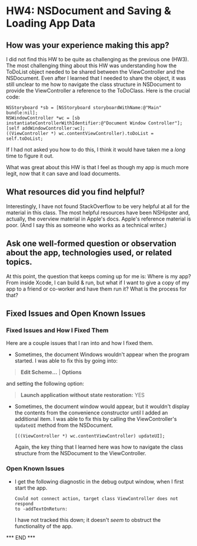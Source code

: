 
# HW4: NSDocument and Saving & Loading App Data #

## How was your experience making this app? ##

I did not find this HW to be quite as challenging as the previous one
(HW3). The most challenging thing about this HW was understanding how
the ToDoList object needed to be shared between the ViewController and
the NSDocument. Even after I learned that I needed to share the object,
it was still unclear to me how to navigate the class structure in
NSDocument to provide the ViewController a reference to the ToDoClass.
Here is the crucial code:

    NSStoryboard *sb = [NSStoryboard storyboardWithName:@"Main" bundle:nil];
    NSWindowController *wc = [sb instantiateControllerWithIdentifier:@"Document Window Controller"];
    [self addWindowController:wc];
    ((ViewController *) wc.contentViewController).toDoList = self.toDoList;

If I had not asked you how to do this, I think it would have taken me
a _long_ time to figure it out.

What was great about this HW is that I feel as though my app is much
more legit, now that it can save and load documents. 


## What resources did you find helpful? ##

Interestingly, I have not found StackOverflow to be very helpful at all
for the material in this class. The most helpful resources have been
NSHipster and, actually, the overview material in Apple's docs. Apple's
reference material is poor. (And I say this as someone who works as a
technical writer.)


## Ask one well-formed question or observation about the app, technologies used, or related topics. ##

At this point, the question that keeps coming up for me is: Where is my
app? From inside Xcode, I can build & run, but what if I want to give a
copy of my app to a friend or co-worker and have them run it? What is
the process for that?


## Fixed Issues and Open Known Issues ##

### Fixed Issues and How I Fixed Them ###

Here are a couple issues that I ran into and how I fixed them.

- Sometimes, the document Windows wouldn't appear when the program
  started. I was able to fix this by going into: 

> **Edit Scheme...** | **Options**

  and setting the following option:

> **Launch application without state restoration:** YES

- Sometimes, the document window would appear, but it wouldn't display
  the contents from the convenience constructor until I added an
  additional item. I was able to fix this by calling the
  ViewController's `UpdateUI` method from the NSDocument.

      [((ViewController *) wc.contentViewController) updateUI];

  Again, the key thing that I learned here was how to navigate the class
  structure from the NSDocument to the ViewController.


### Open Known Issues ###

- I get the following diagnostic in the debug output window, when I
  first start the app. 

      Could not connect action, target class ViewController does not respond
      to -addTextOnReturn:
  
  I have not tracked this down; it doesn't _seem_ to obstruct the
  functionality of the app. 

*** END ***


